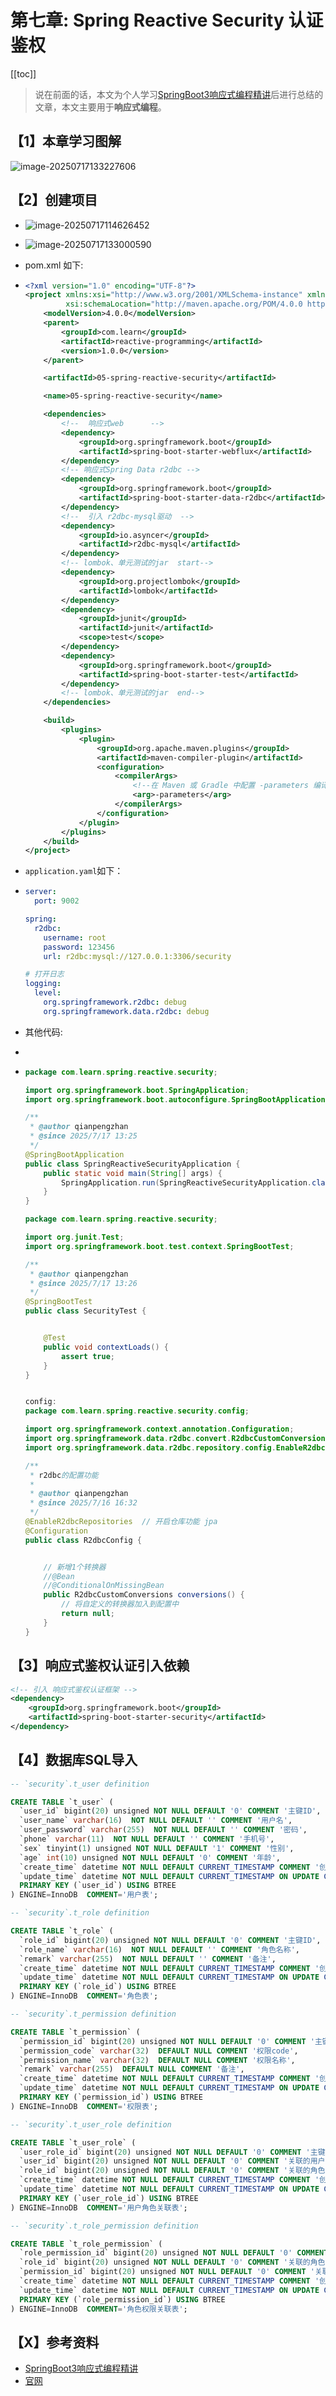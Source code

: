 # 第七章: Spring Reactive Security 认证鉴权

[[toc]]

> 说在前面的话，本文为个人学习[SpringBoot3响应式编程精讲](https://www.bilibili.com/video/BV1gsYEeLEuM?spm_id_from=333.788.videopod.episodes&vd_source=65c7f6924d2d8ba5fa0d4c448818e08a)后进行总结的文章，本文主要用于<b>响应式编程</b>。

## 【1】本章学习图解

![image-20250717133227606](../../../.vuepress/public/images/image-20250717133227606.png)

## 【2】创建项目

- ![image-20250717114626452](../../../.vuepress/public/images/image-20250717114626452.png)

- ![image-20250717133000590](../../../.vuepress/public/images/image-20250717133000590.png)

- pom.xml 如下: 

- ```xml
  <?xml version="1.0" encoding="UTF-8"?>
  <project xmlns:xsi="http://www.w3.org/2001/XMLSchema-instance" xmlns="http://maven.apache.org/POM/4.0.0"
           xsi:schemaLocation="http://maven.apache.org/POM/4.0.0 http://maven.apache.org/xsd/maven-4.0.0.xsd">
      <modelVersion>4.0.0</modelVersion>
      <parent>
          <groupId>com.learn</groupId>
          <artifactId>reactive-programming</artifactId>
          <version>1.0.0</version>
      </parent>
  
      <artifactId>05-spring-reactive-security</artifactId>
  
      <name>05-spring-reactive-security</name>
  
      <dependencies>
          <!--  响应式web      -->
          <dependency>
              <groupId>org.springframework.boot</groupId>
              <artifactId>spring-boot-starter-webflux</artifactId>
          </dependency>
          <!-- 响应式Spring Data r2dbc -->
          <dependency>
              <groupId>org.springframework.boot</groupId>
              <artifactId>spring-boot-starter-data-r2dbc</artifactId>
          </dependency>
          <!--  引入 r2dbc-mysql驱动  -->
          <dependency>
              <groupId>io.asyncer</groupId>
              <artifactId>r2dbc-mysql</artifactId>
          </dependency>
          <!-- lombok、单元测试的jar  start-->
          <dependency>
              <groupId>org.projectlombok</groupId>
              <artifactId>lombok</artifactId>
          </dependency>
          <dependency>
              <groupId>junit</groupId>
              <artifactId>junit</artifactId>
              <scope>test</scope>
          </dependency>
          <dependency>
              <groupId>org.springframework.boot</groupId>
              <artifactId>spring-boot-starter-test</artifactId>
          </dependency>
          <!-- lombok、单元测试的jar  end-->
      </dependencies>
  
      <build>
          <plugins>
              <plugin>
                  <groupId>org.apache.maven.plugins</groupId>
                  <artifactId>maven-compiler-plugin</artifactId>
                  <configuration>
                      <compilerArgs>
                          <!--在 Maven 或 Gradle 中配置 -parameters 编译选项，确保字节码保留参数名：-->
                          <arg>-parameters</arg>
                      </compilerArgs>
                  </configuration>
              </plugin>
          </plugins>
      </build>
  </project>
  
  ```

- `application.yaml`如下：

- ```yaml
  server:
    port: 9002
  
  spring:
    r2dbc:
      username: root
      password: 123456
      url: r2dbc:mysql://127.0.0.1:3306/security
  
  # 打开日志
  logging:
    level:
      org.springframework.r2dbc: debug
      org.springframework.data.r2dbc: debug
  ```

- 其他代码:

- 

- ```java
  package com.learn.spring.reactive.security;
  
  import org.springframework.boot.SpringApplication;
  import org.springframework.boot.autoconfigure.SpringBootApplication;
  
  /**
   * @author qianpengzhan
   * @since 2025/7/17 13:25
   */
  @SpringBootApplication
  public class SpringReactiveSecurityApplication {
      public static void main(String[] args) {
          SpringApplication.run(SpringReactiveSecurityApplication.class, args);
      }
  }
  
  package com.learn.spring.reactive.security;
  
  import org.junit.Test;
  import org.springframework.boot.test.context.SpringBootTest;
  
  /**
   * @author qianpengzhan
   * @since 2025/7/17 13:26
   */
  @SpringBootTest
  public class SecurityTest {
  
  
      @Test
      public void contextLoads() {
          assert true;
      }
  }
  
  
  config:
  package com.learn.spring.reactive.security.config;
  
  import org.springframework.context.annotation.Configuration;
  import org.springframework.data.r2dbc.convert.R2dbcCustomConversions;
  import org.springframework.data.r2dbc.repository.config.EnableR2dbcRepositories;
  
  /**
   * r2dbc的配置功能
   *
   * @author qianpengzhan
   * @since 2025/7/16 16:32
   */
  @EnableR2dbcRepositories  // 开启仓库功能 jpa
  @Configuration
  public class R2dbcConfig {
  
  
      // 新增1个转换器
      //@Bean
      //@ConditionalOnMissingBean
      public R2dbcCustomConversions conversions() {
          // 将自定义的转换器加入到配置中
          return null;
      }
  }
  ```

## 【3】响应式鉴权认证引入依赖

```xml
<!-- 引入 响应式鉴权认证框架 -->
<dependency>
    <groupId>org.springframework.boot</groupId>
    <artifactId>spring-boot-starter-security</artifactId>
</dependency>
```

## 【4】数据库SQL导入

```sql
-- `security`.t_user definition

CREATE TABLE `t_user` (
  `user_id` bigint(20) unsigned NOT NULL DEFAULT '0' COMMENT '主键ID',
  `user_name` varchar(16)  NOT NULL DEFAULT '' COMMENT '用户名',
  `user_password` varchar(255)  NOT NULL DEFAULT '' COMMENT '密码',
  `phone` varchar(11)  NOT NULL DEFAULT '' COMMENT '手机号',
  `sex` tinyint(1) unsigned NOT NULL DEFAULT '1' COMMENT '性别',
  `age` int(10) unsigned NOT NULL DEFAULT '0' COMMENT '年龄',
  `create_time` datetime NOT NULL DEFAULT CURRENT_TIMESTAMP COMMENT '创建时间',
  `update_time` datetime NOT NULL DEFAULT CURRENT_TIMESTAMP ON UPDATE CURRENT_TIMESTAMP COMMENT '更新时间',
  PRIMARY KEY (`user_id`) USING BTREE
) ENGINE=InnoDB  COMMENT='用户表';

-- `security`.t_role definition

CREATE TABLE `t_role` (
  `role_id` bigint(20) unsigned NOT NULL DEFAULT '0' COMMENT '主键ID',
  `role_name` varchar(16)  NOT NULL DEFAULT '' COMMENT '角色名称',
  `remark` varchar(255)  NOT NULL DEFAULT '' COMMENT '备注',
  `create_time` datetime NOT NULL DEFAULT CURRENT_TIMESTAMP COMMENT '创建时间',
  `update_time` datetime NOT NULL DEFAULT CURRENT_TIMESTAMP ON UPDATE CURRENT_TIMESTAMP COMMENT '更新时间',
  PRIMARY KEY (`role_id`) USING BTREE
) ENGINE=InnoDB  COMMENT='角色表';

-- `security`.t_permission definition

CREATE TABLE `t_permission` (
  `permission_id` bigint(20) unsigned NOT NULL DEFAULT '0' COMMENT '主键ID',
  `permission_code` varchar(32)  DEFAULT NULL COMMENT '权限code',
  `permission_name` varchar(32)  DEFAULT NULL COMMENT '权限名称',
  `remark` varchar(255)  DEFAULT NULL COMMENT '备注',
  `create_time` datetime NOT NULL DEFAULT CURRENT_TIMESTAMP COMMENT '创建时间',
  `update_time` datetime NOT NULL DEFAULT CURRENT_TIMESTAMP ON UPDATE CURRENT_TIMESTAMP COMMENT '更新时间',
  PRIMARY KEY (`permission_id`) USING BTREE
) ENGINE=InnoDB  COMMENT='权限表';

-- `security`.t_user_role definition

CREATE TABLE `t_user_role` (
  `user_role_id` bigint(20) unsigned NOT NULL DEFAULT '0' COMMENT '主键ID',
  `user_id` bigint(20) unsigned NOT NULL DEFAULT '0' COMMENT '关联的用户ID',
  `role_id` bigint(20) unsigned NOT NULL DEFAULT '0' COMMENT '关联的角色ID',
  `create_time` datetime NOT NULL DEFAULT CURRENT_TIMESTAMP COMMENT '创建时间',
  `update_time` datetime NOT NULL DEFAULT CURRENT_TIMESTAMP ON UPDATE CURRENT_TIMESTAMP COMMENT '更新时间',
  PRIMARY KEY (`user_role_id`) USING BTREE
) ENGINE=InnoDB  COMMENT='用户角色关联表';

-- `security`.t_role_permission definition

CREATE TABLE `t_role_permission` (
  `role_permission_id` bigint(20) unsigned NOT NULL DEFAULT '0' COMMENT '主键ID',
  `role_id` bigint(20) unsigned NOT NULL DEFAULT '0' COMMENT '关联的角色ID',
  `permission_id` bigint(20) unsigned NOT NULL DEFAULT '0' COMMENT '关联的权限ID',
  `create_time` datetime NOT NULL DEFAULT CURRENT_TIMESTAMP COMMENT '创建时间',
  `update_time` datetime NOT NULL DEFAULT CURRENT_TIMESTAMP ON UPDATE CURRENT_TIMESTAMP COMMENT '更新时间',
  PRIMARY KEY (`role_permission_id`) USING BTREE
) ENGINE=InnoDB  COMMENT='角色权限关联表';
```

## 【X】参考资料

- [SpringBoot3响应式编程精讲](https://www.bilibili.com/video/BV1gsYEeLEuM?spm_id_from=333.788.videopod.episodes&vd_source=65c7f6924d2d8ba5fa0d4c448818e08a)
- [官网](https://docs.spring.io/spring-security/reference/reactive/getting-started.html)

